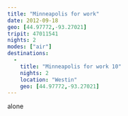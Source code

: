 ```yaml
---
title: "Minneapolis for work"
date: 2012-09-18
geo: [44.97772,-93.27021]
tripit: 47011541
nights: 2
modes: ["air"]
destinations:
  -
    title: "Minneapolis for work 10"
    nights: 2
    location: "Westin"
    geo: [44.97772,-93.27021]
---
```


alone
